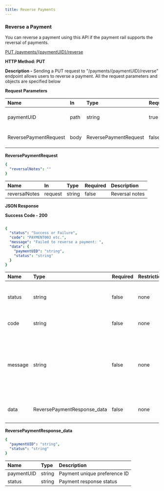 ```yaml
---
title: Reverse Payments
---
```


### **Reverse a Payment**

You can reverse a payment using this API if the payment rail supports the reversal of payments.


[PUT /payments/{paymentUID}/reverse](https://finzlyconnect-api-developer-portal.redoc.ly/openapi/paymentapi/operation/reversePaymentV3/)

**HTTP Method: PUT**

**Description -** Sending a PUT request to "/payments/{paymentUID}/reverse" endpoint allows users to reverse a payment. All the request parameters and objects are specified below

**Request Parameters**


|**Name**|**In**|**Type**|**Required**|**Description**|
| :- | :- | :- | :- | :- |
|paymentUID|path|string|true|Payment unique identifier|
|ReversePaymentRequest|body|ReversePaymentRequest|false |Reverse payment response|

**ReversePaymentRequest**

```yaml Before
{
  "reversalNotes": "" 
}
```

|**Name**|**In**|**Type**|**Required**|**Description**|
| :- | :- | :- | :- | :- |
|reversalNotes|request|string|false|Reversal notes|

**JSON Response**

**Success Code - 200**

```yaml Before

{
  "status": "Success or Failure",
  "code": "PAYMENT003 etc.",
  "message": "Failed to reverse a payment: ",
  "data": {
    "paymentUID": "string",
	"status": "string"
  }
}

```

|**Name**|**Type**|**Required**|**Restrictions**|**Description**|
| :- | :- | :- | :- | :- |
|status|string|false|none|Status of the API request either it will be a success or a failure|
|code|string|false|none|Code associated with the error.|
|message|string|false|none|Error message corresponding to the error code indicating the issue in API call and an indication on how to resolve it.|
|data|ReversePaymentResponse_data|false|none|Reverse Payment Response Data|


**ReversePaymentResponse_data**

```yaml Before
{
  "paymentUID": "string",
  "status": "string"
}

```


|**Name**|**Type**|**Description**|
| :- | :- | :- |
|paymentUID|string|Payment unique preference ID|
|status|string|Payment response status|
